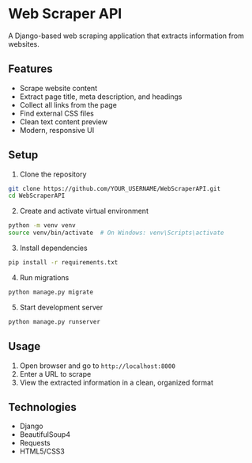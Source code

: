 # Web Scraper API

A Django-based web scraping application that extracts information from websites.

## Features

- Scrape website content
- Extract page title, meta description, and headings
- Collect all links from the page
- Find external CSS files
- Clean text content preview
- Modern, responsive UI

## Setup

1. Clone the repository

```bash
git clone https://github.com/YOUR_USERNAME/WebScraperAPI.git
cd WebScraperAPI
```

2. Create and activate virtual environment

```bash
python -m venv venv
source venv/bin/activate  # On Windows: venv\Scripts\activate
```

3. Install dependencies

```bash
pip install -r requirements.txt
```

4. Run migrations

```bash
python manage.py migrate
```

5. Start development server

```bash
python manage.py runserver
```

## Usage

1. Open browser and go to `http://localhost:8000`
2. Enter a URL to scrape
3. View the extracted information in a clean, organized format

## Technologies

- Django
- BeautifulSoup4
- Requests
- HTML5/CSS3
